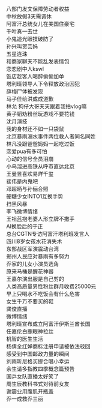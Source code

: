 八部门发文保障劳动者权益  
中秋放假3天需调休  
阿富汗总统女儿在美国住豪宅  
千叶真一去世  
小鬼追光眼技破防了  
孙兴叫贺芸妈  
五星连珠  
和商家聊天不能乱发表情包  
恋恋剧中人kswl  
饭店趁客人喝醉偷偷加单  
塔利班领导人下令释放政治囚犯  
薛梅尸体被发现  
马子佳给洪成成道歉  
林允 狗仔大哥天天跟着我拍vlog嘛  
黄子韬劝粉丝玩游戏不要花钱  
沈月演技  
我的身材还不如一只袋鼠  
北京暴雨溺水事件两位救人者同名同姓  
林凡没跟爸爸妈妈一起吃过饭  
恋爱pua有多可怕  
心动的信号全员泪崩  
小鸟溜进高铁从呼市直达北京  
王曼昱喜欢易烊千玺  
裴伟是内鬼吧  
邓超晒与孙俪合照  
硬糖少女INTO1互换手势  
扫黑风暴  
李飞微博情绪  
王祖蓝抱老婆人形立牌不撒手  
AI换脸后的于正  
总台CGTN专访阿富汗塔利班发言人  
四川8岁女孩水花消失术  
东部战区军演震动台湾  
郑州人民应对暴雨有多努力  
乔家的儿女小演员选角  
原来马桶是醒花神器  
王嘉尔演出服是自己剪的  
人类高质量男性粉丝群月收费25000元  
早上只喝水不吃饭会有什么危害  
女生千万不要买的鞋  
龚俊直播  
微博情绪  
塔利班宣布成立阿富汗伊斯兰酋长国  
任嘉伦白鹿眼神拉丝  
机智的医生生活  
杨倩全红婵商标注册申请被依法驳回  
感受到中国邮政力量的瞬间  
刘雨昕尼格买提合唱小幸运  
余生请多指教四季概念篇预告  
国乒女队直播太好笑了  
周生辰教科书式对待前女友  
谢震业用腹肌开瓶盖  
乔一成救乔三丽  
